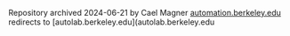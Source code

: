 Repository archived 2024-06-21 by Cael Magner
[automation.berkeley.edu](automation.berkeley.edu) redirects to [autolab.berkeley.edu](autolab.berkeley.edu
